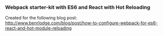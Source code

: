 ### Webpack starter-kit with ES6 and React with Hot Reloading

Created for the following blog post:  http://www.benrlodge.com/blog/post/how-to-configure-webpack-for-es6-react-and-hot-module-reloading
